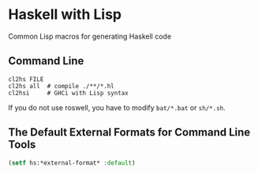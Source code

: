 # Haskell with Lisp
Common Lisp macros for generating Haskell code

## Command Line
```shell
cl2hs FILE
cl2hs all  # compile ./**/*.hl
cl2hsi     # GHCi with Lisp syntax
```
If you do not use roswell, you have to modify `bat/*.bat` or `sh/*.sh`.


## The Default External Formats for Command Line Tools
```lisp
(setf hs:*external-format* :default)
```
